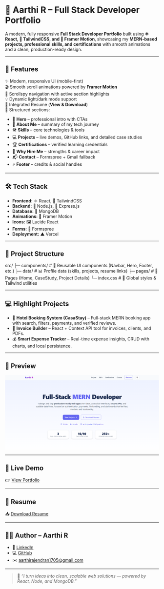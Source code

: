 # 💼 Aarthi R – Full Stack Developer Portfolio  

A modern, fully responsive **Full Stack Developer Portfolio** built using **⚛️ React, 🎨 TailwindCSS, and 🎥 Framer Motion**, showcasing my **MERN-based projects, professional skills, and certifications** with smooth animations and a clean, production-ready design.

---

## 🚀 Features  
✨ Modern, responsive UI (mobile-first)  
🎬 Smooth scroll animations powered by **Framer Motion**  
🧭 Scrollspy navigation with active section highlights  
💡 Dynamic light/dark mode support  
📄 Integrated Resume (**View & Download**)  
📂 Structured sections:
   - 👋 **Hero** – professional intro with CTAs  
   - 🙋 **About Me** – summary of my tech journey  
   - 🛠 **Skills** – core technologies & tools  
   - 💻 **Projects** – live demos, GitHub links, and detailed case studies  
   - 🏆 **Certifications** – verified learning credentials  
   - 🤝 **Why Hire Me** – strengths & career impact  
   - 📬 **Contact** – Formspree + Gmail fallback  
   - ⚡ **Footer** – credits & social handles  

---

## 🛠 Tech Stack  
- **Frontend:** ⚛️ React, 🎨 TailwindCSS  
- **Backend:** 🧩 Node.js, 🚀 Express.js  
- **Database:** 🍃 MongoDB  
- **Animations:** 🎥 Framer Motion  
- **Icons:** 🖼 Lucide React  
- **Forms:** 📧 Formspree  
- **Deployment:** ▲ Vercel  

---

## 📂 Project Structure  

src/
├─ components/ # 🔧 Reusable UI components (Navbar, Hero, Footer, etc.)
├─ data/ # 📊 Profile data (skills, projects, resume links)
├─ pages/ # 📄 Pages (Home, CaseStudy, Project Details)
└─ index.css # 🎨 Global styles & Tailwind utilities

---

## 💻 Highlight Projects  

- 🏨 **Hotel Booking System (CasaStay)** – Full-stack MERN booking app with search, filters, payments, and verified reviews.  
- 🧾 **Invoice Builder** – React + Context API tool for invoices, clients, and PDFs.  
- 💰 **Smart Expense Tracker** – Real-time expense insights, CRUD with charts, and local persistence.  

---

## 📸 Preview  
![Portfolio Preview](image.png)

---

## 🔗 Live Demo  
👉 [View Portfolio](https://your-portfolio-link.vercel.app)

---

## 📄 Resume  
📥 [Download Resume](public/resume/Aarthi-R-Resume.pdf)

---

## 👩‍💻 Author – Aarthi R  
- 🔗 [LinkedIn](https://linkedin.com/in/aarthi-r-66944628a)  
- 💻 [GitHub](https://github.com/Aarthi1720)  
- ✉️ [aarthirajendran1705@gmail.com](mailto:aarthirajendran1705@gmail.com)

---

> 💬 *“I turn ideas into clean, scalable web solutions — powered by React, Node, and MongoDB.”*
